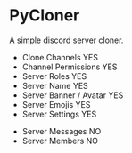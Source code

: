 # PyCloner
A simple discord server cloner.



+ Clone Channels YES
+ Channel Permissions YES
+ Server Roles YES
+ Server Name YES
+ Server Banner / Avatar YES
+ Server Emojis YES
+ Server Settings YES
- Server Messages NO
- Server Members NO
